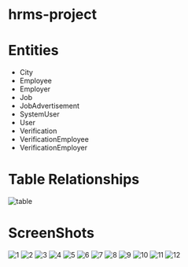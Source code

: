 # hrms-project

<h1>Entities</h1>
<ul>
  <li>City</li>
  <li>Employee</li>
  <li>Employer</li>
  <li>Job</li>
  <li>JobAdvertisement</li>
  <li>SystemUser</li>
  <li>User</li>
  <li>Verification</li>
  <li>VerificationEmployee</li>
  <li>VerificationEmployer</li>
</ul>


# Table Relationships

![table](https://user-images.githubusercontent.com/65495192/120108701-1141fd00-c16f-11eb-9d10-493624d3f54f.PNG)


# ScreenShots

![1](https://user-images.githubusercontent.com/65495192/120108718-2454cd00-c16f-11eb-94a3-9c54fc50ca67.PNG)
![2](https://user-images.githubusercontent.com/65495192/120108724-27e85400-c16f-11eb-8af8-5d88060d06b6.PNG)
![3](https://user-images.githubusercontent.com/65495192/120108726-2c147180-c16f-11eb-823f-e68883e26711.PNG)
![4](https://user-images.githubusercontent.com/65495192/120108739-36cf0680-c16f-11eb-840d-61ae928a9c39.PNG)
![5](https://user-images.githubusercontent.com/65495192/120108745-3afb2400-c16f-11eb-8bad-767984bab44a.PNG)
![6](https://user-images.githubusercontent.com/65495192/120108756-40586e80-c16f-11eb-9afe-1942e2908b14.PNG)
![7](https://user-images.githubusercontent.com/65495192/120109000-4a2ea180-c170-11eb-950c-92b6b71a238d.PNG)
![8](https://user-images.githubusercontent.com/65495192/120109007-4ef35580-c170-11eb-98ea-e4021002838d.PNG)
![9](https://user-images.githubusercontent.com/65495192/120109011-5155af80-c170-11eb-8453-d2e6e5e81c01.PNG)
![10](https://user-images.githubusercontent.com/65495192/120109014-53b80980-c170-11eb-98b6-e1064328e927.PNG)
![11](https://user-images.githubusercontent.com/65495192/120109016-5581cd00-c170-11eb-92a0-7545f0169a45.PNG)
![12](https://user-images.githubusercontent.com/65495192/120109021-57e42700-c170-11eb-9376-3314fde8b221.PNG)



